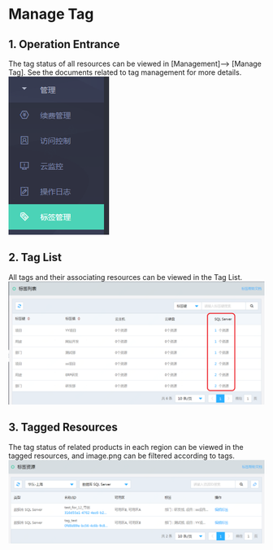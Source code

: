 # Manage Tag

## 1. Operation Entrance
The tag status of all resources can be viewed in [Management]--> [Manage Tag].
See the documents related to tag management for more details.
![Manage Tag 1](../../../image/RDS/Manage-Tag-1.png)

## 2. Tag List
All tags and their associating resources can be viewed in the Tag List.
![Manage Tag 2](../../../image/RDS/Manage-Tag-2.png)

## 3. Tagged Resources
The tag status of related products in each region can be viewed in the tagged resources, and image.png can be filtered according to tags.
![Manage Tag 3](../../../image/RDS/Manage-Tag-3.png)
